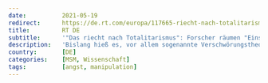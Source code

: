 ```yaml
---
date:          2021-05-19
redirect:      https://de.rt.com/europa/117665-riecht-nach-totalitarismus-britische-wissenschaftler/
title:         RT DE
subtitle:      '"Das riecht nach Totalitarismus": Forscher räumen "Einsatz von Angst" bei Corona-Krise ein'
description:   'Bislang hieß es, vor allem sogenannte Verschwörungstheoretiker und Leute aus der schwurbelnden Querdenker-Szene wähnten im Zuge der Corona-Krise totalitäre Methoden am Werk. Nun legen aktuelle Informationen den Schluss nahe, dass entsprechende Taktiken tatsächlich zum Einsatz kamen.'
country:       [DE]
categories:    [MSM, Wissenschaft]
tags:          [angst, manipulation]
---
```

